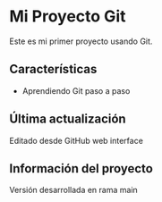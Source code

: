 # Mi Proyecto Git

Este es mi primer proyecto usando Git.

## Características
   - Aprendiendo Git paso a paso
     
## Última actualización
Editado desde GitHub web interface

## Información del proyecto
Versión desarrollada en rama main

